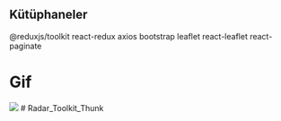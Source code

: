## Kütüphaneler

@reduxjs/toolkit
react-redux
axios
bootstrap
leaflet
react-leaflet
react-paginate

# Gif
<img src="screen.gif"/>
# Radar_Toolkit_Thunk
